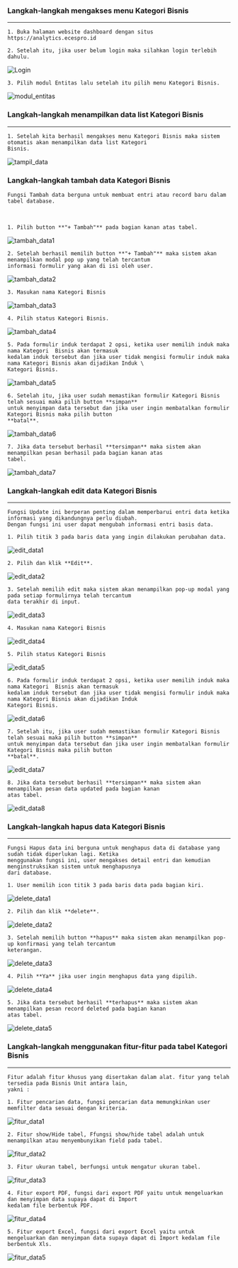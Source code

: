 ### __Langkah-langkah mengakses menu Kategori Bisnis__
---
```
1. Buka halaman website dashboard dengan situs https://analytics.ecespro.id
```

```
2. Setelah itu, jika user belum login maka silahkan login terlebih dahulu.
```
![Login](../../static/img/KategoriBisnis/26.png)

```
3. Pilih modul Entitas lalu setelah itu pilih menu Kategori Bisnis.
```
![modul_entitas](../../static/img/KategoriBisnis/1.png)



### __Langkah-langkah menampilkan data list Kategori Bisnis__
---
```
1. Setelah kita berhasil mengakses menu Kategori Bisnis maka sistem otomatis akan menampilkan data list Kategori 
Bisnis.
```
![tampil_data](../../static/img/KategoriBisnis/2.png)

### __Langkah-langkah tambah data Kategori Bisnis__

```
Fungsi Tambah data berguna untuk membuat entri atau record baru dalam tabel database.
```
 

```
1. Pilih button **"+ Tambah"** pada bagian kanan atas tabel.
```
![tambah_data1](../../static/img/KategoriBisnis/3.png)

```
2. Setelah berhasil memilih button **"+ Tambah"** maka sistem akan menampilkan modal pop up yang telah tercantum 
informasi formulir yang akan di isi oleh user.
```
![tambah_data2](../../static/img/KategoriBisnis/4.png)

```
3. Masukan nama Kategori Bisnis
```
![tambah_data3](../../static/img/KategoriBisnis/5.png)
```
4. Pilih status Kategori Bisnis.
```
![tambah_data4](../../static/img/KategoriBisnis/6.png)
```
5. Pada formulir induk terdapat 2 opsi, ketika user memilih induk maka nama Kategori  Bisnis akan termasuk 
kedalam induk tersebut dan jika user tidak mengisi formulir induk maka nama Kategori Bisnis akan dijadikan Induk \
Kategori Bisnis.
```
![tambah_data5](../../static/img/KategoriBisnis/7.png)
```
6. Setelah itu, jika user sudah memastikan formulir Kategori Bisnis telah sesuai maka pilih button **simpan** 
untuk menyimpan data tersebut dan jika user ingin membatalkan formulir Kategori Bisnis maka pilih button 
**batal**.
```
![tambah_data6](../../static/img/KategoriBisnis/8.png)
```
7. Jika data tersebut berhasil **tersimpan** maka sistem akan menampilkan pesan berhasil pada bagian kanan atas 
tabel.
```
![tambah_data7](../../static/img/KategoriBisnis/9.png)

### __Langkah-langkah edit data Kategori Bisnis__
---
```
Fungsi Update ini berperan penting dalam memperbarui entri data ketika informasi yang dikandungnya perlu diubah. 
Dengan fungsi ini user dapat mengubah informasi entri basis data. 
```
```
1. Pilih titik 3 pada baris data yang ingin dilakukan perubahan data.
```
![edit_data1](../../static/img/KategoriBisnis/10.png)
```
2. Pilih dan klik **Edit**.
```
![edit_data2](../../static/img/KategoriBisnis/11.png)
```
3. Setelah memilih edit maka sistem akan menampilkan pop-up modal yang pada setiap formulirnya telah tercantum 
data terakhir di input.
```
![edit_data3](../../static/img/KategoriBisnis/12.png)
```
4. Masukan nama Kategori Bisnis
```
![edit_data4](../../static/img/KategoriBisnis/13.png)
```
5. Pilih status Kategori Bisnis
```
![edit_data5](../../static/img/KategoriBisnis/14.png)
```
6. Pada formulir induk terdapat 2 opsi, ketika user memilih induk maka nama Kategori  Bisnis akan termasuk 
kedalam induk tersebut dan jika user tidak mengisi formulir induk maka nama Kategori Bisnis akan dijadikan Induk 
Kategori Bisnis.
```
![edit_data6](../../static/img/KategoriBisnis/15.png)
```
7. Setelah itu, jika user sudah memastikan formulir Kategori Bisnis telah sesuai maka pilih button **simpan** 
untuk menyimpan data tersebut dan jika user ingin membatalkan formulir Kategori Bisnis maka pilih button 
**batal**.
```
![edit_data7](../../static/img/KategoriBisnis/16.png)
```
8. Jika data tersebut berhasil **tersimpan** maka sistem akan menampilkan pesan data updated pada bagian kanan 
atas tabel.
```
![edit_data8](../../static/img/KategoriBisnis/17.png)

### __Langkah-langkah hapus data Kategori Bisnis__
---
```
Fungsi Hapus data ini berguna untuk menghapus data di database yang sudah tidak diperlukan lagi. Ketika 
menggunakan fungsi ini, user mengakses detail entri dan kemudian menginstruksikan sistem untuk menghapusnya 
dari database. 
```
```
1. User memilih icon titik 3 pada baris data pada bagian kiri.
```
![delete_data1](../../static/img/KategoriBisnis/10.png)
```
2. Pilih dan klik **delete**.
```
![delete_data2](../../static/img/KategoriBisnis/11.png)
```
3. Setelah memilih button **hapus** maka sistem akan menampilkan pop-up konfirmasi yang telah tercantum 
keterangan.
```
![delete_data3](../../static/img/KategoriBisnis/18.png)
```
4. Pilih **Ya** jika user ingin menghapus data yang dipilih.
```
![delete_data4](../../static/img/KategoriBisnis/19.png)
```
5. Jika data tersebut berhasil **terhapus** maka sistem akan menampilkan pesan record deleted pada bagian kanan 
atas tabel.
```
![delete_data5](../../static/img/KategoriBisnis/20.png)


### __Langkah-langkah menggunakan fitur-fitur pada tabel Kategori Bisnis__
---
```
Fitur adalah fitur khusus yang disertakan dalam alat. fitur yang telah tersedia pada Bisnis Unit antara lain, 
yakni :
```
```
1. Fitur pencarian data, fungsi pencarian data memungkinkan user memfilter data sesuai dengan kriteria.
```
![fitur_data1](../../static/img/KategoriBisnis/21.png)

```
2. Fitur show/Hide tabel, Ffungsi show/hide tabel adalah untuk menampilkan atau menyembunyikan field pada tabel.
```
![fitur_data2](../../static/img/KategoriBisnis/22.png)

```
3. Fitur ukuran tabel, berfungsi untuk mengatur ukuran tabel.
```
![fitur_data3](../../static/img/KategoriBisnis/23.png)

```
4. Fitur export PDF, fungsi dari export PDF yaitu untuk mengeluarkan dan menyimpan data supaya dapat di Import 
kedalam file berbentuk PDF.
```
![fitur_data4](../../static/img/KategoriBisnis/24.png)

```
5. Fitur export Excel, fungsi dari export Excel yaitu untuk mengeluarkan dan menyimpan data supaya dapat di Import kedalam file berbentuk Xls.
```
![fitur_data5](../../static/img/KategoriBisnis/25.png)
